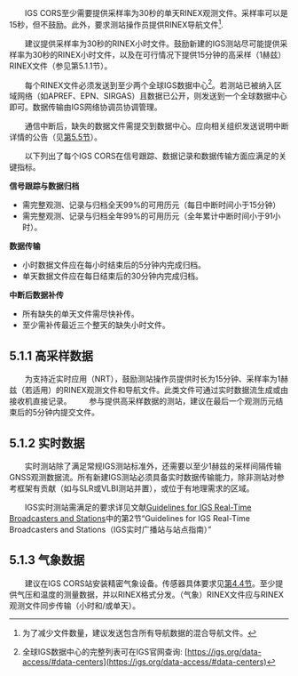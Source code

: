 &emsp;&emsp;IGS CORS至少需要提供采样率为30秒的单天RINEX观测文件。采样率可以是15秒，但不鼓励。此外，要求测站操作员提供RINEX导航文件[^1].

&emsp;&emsp;建议提供采样率为30秒的RINEX小时文件。鼓励新建的IGS测站尽可能提供采样率为30秒的RINEX小时文件，以及在可行情况下提供15分钟的高采样（1赫兹）RINEX文件（参见第5.1.1节）。

&emsp;&emsp;每个RINEX文件必须发送到至少两个全球IGS数据中心[^2]。若测站已被纳入区域网络（如APREF、EPN、SIRGAS）且数据已公开，则发送到一个全球数据中心即可。数据传输由IGS网络协调员协调管理。

&emsp;&emsp;通信中断后，缺失的数据文件需提交到数据中心。应向相关组织发送说明中断详情的公告（见[第5.5节](../announcements)）。

&emsp;&emsp;以下列出了每个IGS CORS在信号跟踪、数据记录和数据传输方面应满足的关键指标。

**信号跟踪与数据归档**

- 需完整观测、记录与归档全天99%的可用历元（每日中断时间小于15分钟）
- 需完整观测、记录与归档全年99%的可用历元（全年累计中断时间小于91小时）。

**数据传输**

- 小时数据文件应在每小时结束后的5分钟内完成归档。
- 单天数据文件应在每日结束后的30分钟内完成归档。

**中断后数据补传**

- 所有缺失的单天文件需尽快补传。
- 至少需补传最近三个整天的缺失小时文件。

## 5.1.1 高采样数据

&emsp;&emsp;为支持近实时应用（NRT），鼓励测站操作员提供时长为15分钟、采样率为1赫兹（若适用）的RINEX观测文件和导航文件。此类文件可通过实时数据流生成或由接收机直接记录。
&emsp;&emsp;参与提供高采样数据的测站，建议在最后一个观测历元结束后的5分钟内提交文件。

## 5.1.2 实时数据

&emsp;&emsp;实时测站除了满足常规IGS测站标准外，还需要以至少1赫兹的采样间隔传输GNSS观测数据流。所有新建IGS测站必须具备实时数据传输能力，除非测站对参考框架有贡献（如与SLR或VLBI测站并置），或位于有地理需求的区域。

&emsp;&emsp;IGS实时测站需满足的要求详见文献[Guidelines for IGS Real-Time Broadcasters and Stations](https://files.igs.org/pub/resource/guidelines/Guidelines-for-IGS-Real-Time-Broadcasters-and-Stations_v1.0.pdf)中的第2节“Guidelines for IGS Real-Time
Broadcasters and Stations（IGS实时广播站与站点指南）”

## 5.1.3 气象数据

&emsp;&emsp;建议在IGS CORS站安装精密气象设备。传感器具体要求见[第4.4节](../equipment/meteo_sensors.md)。至少提供气压和温度的测量数据，并以RINEX格式分发。（气象）RINEX文件应与RINEX观测文件同步传输（小时和/或单天）。

[^1]: 为了减少文件数量，建议发送包含所有导航数据的混合导航文件。
[^2]: 全球IGS数据中心的完整列表可在IGS官网查询: [https://igs.org/data-access/#data-centers](https://igs.org/data-access/#data-centers)